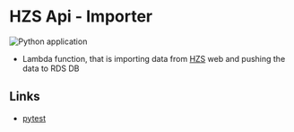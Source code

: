 # HZS Api - Importer

![Python application](https://github.com/HZS-Api/Importer/workflows/main/badge.svg)

- Lambda function, that is importing data from [HZS](https://www.hzscr.cz/clanek/aktualni-vyjezdy.aspx) web and pushing the data to RDS DB

## Links

- [pytest](https://docs.pytest.org/en/latest/contents.html)
